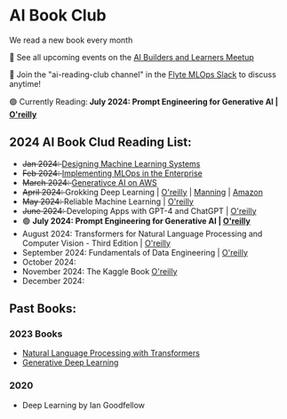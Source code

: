 # AI Book Club 

We read a new book every month

📅 See all upcoming events on the [AI Builders and Learners Meetup](https://www.meetup.com/ai-builders-and-learners-seattle/)

💬 Join the "ai-reading-club channel" in the [Flyte MLOps Slack](https://slack.flyte.org/) to discuss anytime!

🟢 Currently Reading:<b> July 2024: Prompt Engineering for Generative AI | [O'reilly](https://www.oreilly.com/library/view/prompt-engineering-for/9781098153427/) </b>


## 2024 AI Book Clud Reading List:

- <strike> Jan 2024: </strike> [Designing Machine Learning Systems](https://learning.oreilly.com/library/view/designing-machine-learning/9781098107956/)
- <strike> Feb 2024: </strike> [Implementing MLOps in the Enterprise](https://learning.oreilly.com/library/view/implementing-mlops-in/9781098136574/)
- <strike> March 2024: </strike> [Generativce AI on AWS](https://learning.oreilly.com/library/view/generative-ai-on/9781098159214/)
- <strike>  April 2024: </strike> Grokking Deep Learning | [O'reilly](https://learning.oreilly.com/library/view/grokking-deep-learning/9781617293702/) | [Manning](https://www.manning.com/books/grokking-deep-learning) | [Amazon](https://www.amazon.com/Grokking-Deep-Learning-Andrew-Trask/dp/1617293709/)
- <strike> May 2024: </strike>  Reliable Machine Learning | [O'reilly](https://learning.oreilly.com/library/view/reliable-machine-learning/9781098106218/)
- <strike> June 2024: </strike> Developing Apps with GPT-4 and ChatGPT | [O'reilly](https://learning.oreilly.com/library/view/developing-apps-with/9781098152475/)  
- 🟢 <b> July 2024: Prompt Engineering for Generative AI | [O'reilly](https://www.oreilly.com/library/view/prompt-engineering-for/9781098153427/) </b>
- August 2024: Transformers for Natural Language Processing and Computer Vision - Third Edition | [O'reilly](https://learning.oreilly.com/library/view/transformers-for-natural/9781805128724/)
- September 2024: Fundamentals of Data Engineering | [O'reilly](https://learning.oreilly.com/library/view/fundamentals-of-data/9781098108298/)
- October 2024: 
- November 2024: The Kaggle Book [O'reilly](https://learning.oreilly.com/library/view/the-kaggle-book/9781801817479/)
- December 2024: 




## Past Books:

### 2023 Books
-  [Natural Language Processing with Transformers](https://learning.oreilly.com/library/view/natural-language-processing/9781098136789/)
-  [Generative Deep Learning](https://learning.oreilly.com/library/view/generative-deep-learning/9781098134174/)


### 2020
- Deep Learning by Ian Goodfellow






